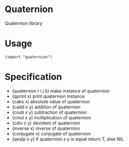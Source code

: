 # Quaternion

Quaternion library

# Usage
```
(import "quaternion")
```

# Specification

- (quaternion r i j k) make instance of quaternion
- (qprint x) print quaternion instance
- (cabs x) absolute value of quaternion
- (cadd x y) addition of quaternion
- (csub x y) subtraction of quaternion
- (cmul x y) multiplication of quaternion
- (cdiv c y) devident of quaternion
- (inverse x) inverse of quaternion
- (conjugate x) conjugate of quaternion
- (qeqlp x y) if quaternion x y is equal return T, else NIL

